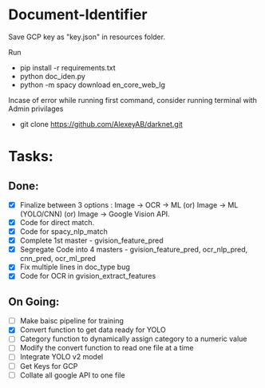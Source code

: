 # Document-Identifier

Save GCP key as "key.json" in resources folder.

Run
* pip install -r requirements.txt
* python doc_iden.py
* python -m spacy download en_core_web_lg

Incase of error while running first command, consider running terminal with Admin privilages

* git clone https://github.com/AlexeyAB/darknet.git


# Tasks:

## Done:
- [x] Finalize between 3 options : Image -> OCR -> ML (or) Image -> ML (YOLO/CNN) (or) Image -> Google Vision API.
- [X] Code for direct match.
- [X] Code for spacy_nlp_match
- [X] Complete 1st master - gvision_feature_pred 
- [X] Segregate Code into 4 masters - gvision_feature_pred, ocr_nlp_pred, cnn_pred, ocr_ml_pred
- [X] Fix multiple lines in doc_type bug
- [X] Code for OCR in gvision_extract_features

## On Going:
- [ ] Make baisc pipeline for training 
- [X] Convert function to get data ready for YOLO
- [ ] Category function to dynamically assign category to a numeric value
- [ ] Modify the convert function to read one file at a time
- [ ] Integrate YOLO v2 model
- [ ] Get Keys for GCP
- [ ] Collate all google API to one file